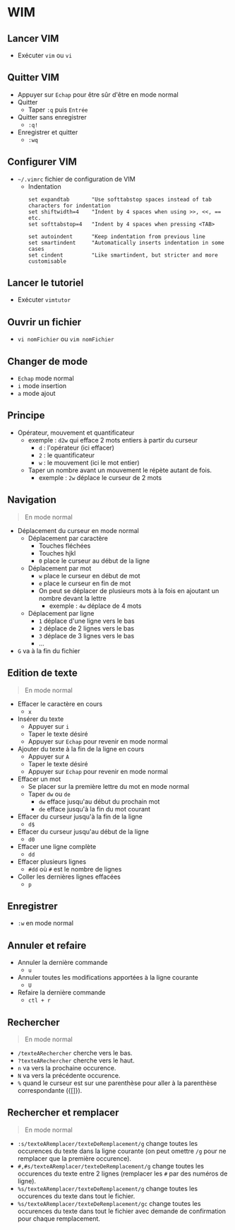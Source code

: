 # WIM

## Lancer VIM

* Exécuter `vim` ou `vi`

## Quitter VIM

* Appuyer sur `Echap` pour être sûr d'être en mode normal
* Quitter
    * Taper `:q` puis `Entrée`
* Quitter sans enregistrer
    * `:q!`
* Enregistrer et quitter
    * `:wq`

## Configurer VIM

* `~/.vimrc` fichier de configuration de VIM
    * Indentation
        ```
        set expandtab       "Use softtabstop spaces instead of tab characters for indentation
        set shiftwidth=4    "Indent by 4 spaces when using >>, <<, == etc.
        set softtabstop=4   "Indent by 4 spaces when pressing <TAB>

        set autoindent      "Keep indentation from previous line
        set smartindent     "Automatically inserts indentation in some cases
        set cindent         "Like smartindent, but stricter and more customisable
        ```

## Lancer le tutoriel

* Exécuter `vimtutor`

## Ouvrir un fichier

* `vi nomFichier` ou `vim nomFichier`

## Changer de mode

* `Echap` mode normal
* `i` mode insertion
* `a` mode ajout

## Principe

* Opérateur, mouvement et quantificateur
    * exemple : `d2w` qui efface 2 mots entiers à partir du curseur
        * `d` : l'opérateur (ici effacer)
        * `2` : le quantificateur
        * `w` : le mouvement (ici le mot entier)
    * Taper un nombre avant un mouvement le répète autant de fois.
        * exemple : `2w` déplace le curseur de 2 mots

## Navigation

> En mode normal

* Déplacement du curseur en mode normal
    * Déplacement par caractère
        * Touches fléchées
        * Touches hjkl
        * `0` place le curseur au début de la ligne
    * Déplacement par mot
        * `w` place le curseur en début de mot
        * `e` place le curseur en fin de mot
        * On peut se déplacer de plusieurs mots à la fois en ajoutant un nombre devant la lettre
            * exemple : `4w` déplace de 4 mots
    * Déplacement par ligne
        * `1` déplace d'une ligne vers le bas
        * `2` déplace de 2 lignes vers le bas
        * `3` déplace de 3 lignes vers le bas
        * ...
* `G` va à la fin du fichier

## Edition de texte

> En mode normal

* Effacer le caractère en cours
    * `x`
* Insérer du texte
    * Appuyer sur `i`
    * Taper le texte désiré
    * Appuyer sur `Echap` pour revenir en mode normal
* Ajouter du texte à la fin de la ligne en cours
    * Appuyer sur `A`
    * Taper le texte désiré
    * Appuyer sur `Echap` pour revenir en mode normal
* Effacer un mot
    * Se placer sur la première lettre du mot en mode normal
    * Taper `dw` ou `de`
        * `dw` efface jusqu'au début du prochain mot
        * `de` efface jusqu'à la fin du mot courant
* Effacer du curseur jusqu'à la fin de la ligne
    * `d$`
* Effacer du curseur jusqu'au début de la ligne
    * `d0`
* Effacer une ligne complète
    * `dd`
* Effacer plusieurs lignes
    * `#dd` où `#` est le nombre de lignes
* Coller les dernières lignes effacées
    * `p`

## Enregistrer

* `:w` en mode normal

## Annuler et refaire

* Annuler la dernière commande
    * `u`
* Annuler toutes les modifications apportées à la ligne courante
    * `U`
* Refaire la dernière commande
    * `ctl + r`

## Rechercher

> En mode normal

* `/texteARechercher` cherche vers le bas.
* `?texteARechercher` cherche vers le haut.
* `n` va vers la prochaine occurence.
* `N` va vers la précédente occurence.
* `%` quand le curseur est sur une parenthèse pour aller à la parenthèse correspondante ({[]}).

## Rechercher et remplacer

> En mode normal

* `:s/texteARemplacer/texteDeRemplacement/g` change toutes les occurences du texte dans la ligne courante (on peut omettre `/g` pour ne remplacer que la première occurence).
* `#,#s/texteARemplacer/texteDeRemplacement/g` change toutes les occurences du texte entre 2 lignes (remplacer les `#` par des numéros de ligne).
* `%s/texteARemplacer/texteDeRemplacement/g` change toutes les occurences du texte dans tout le fichier.
* `%s/texteARemplacer/texteDeRemplacement/gc` change toutes les occurences du texte dans tout le fichier avec demande de confirmation pour chaque remplacement.
